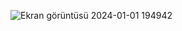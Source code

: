 ![Ekran görüntüsü 2024-01-01 194942](https://github.com/gizemkklu/Is_Takip_Desktop_App/assets/109631588/c5e71e3f-645e-4403-a03e-030d9743e9eb)
